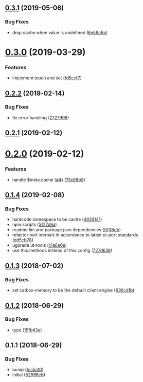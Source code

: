 ## [0.3.1](https://github.com/softwaregroup-bg/ut-port-cache/compare/v0.3.0...v0.3.1) (2019-05-06)


### Bug Fixes

* drop cache when value is undefined ([6e56c6a](https://github.com/softwaregroup-bg/ut-port-cache/commit/6e56c6a))



# [0.3.0](https://github.com/softwaregroup-bg/ut-port-cache/compare/v0.2.2...v0.3.0) (2019-03-29)


### Features

* implement touch and set ([fd5ccf7](https://github.com/softwaregroup-bg/ut-port-cache/commit/fd5ccf7))



## [0.2.2](https://github.com/softwaregroup-bg/ut-port-cache/compare/v0.2.1...v0.2.2) (2019-02-14)


### Bug Fixes

* fix error handling ([2727998](https://github.com/softwaregroup-bg/ut-port-cache/commit/2727998))



## [0.2.1](https://github.com/softwaregroup-bg/ut-port-cache/compare/v0.2.0...v0.2.1) (2019-02-12)



# [0.2.0](https://github.com/softwaregroup-bg/ut-port-cache/compare/v0.1.4...v0.2.0) (2019-02-12)


### Features

* handle $meta.cache ([#4](https://github.com/softwaregroup-bg/ut-port-cache/issues/4)) ([75c88b5](https://github.com/softwaregroup-bg/ut-port-cache/commit/75c88b5))



## [0.1.4](https://github.com/softwaregroup-bg/ut-port-cache/compare/v0.1.3...v0.1.4) (2019-02-08)


### Bug Fixes

* hardcode namespace to be cache ([4836141](https://github.com/softwaregroup-bg/ut-port-cache/commit/4836141))
* npm scripts ([5177d9a](https://github.com/softwaregroup-bg/ut-port-cache/commit/5177d9a))
* readme lint and package.json dependencies ([f51f8db](https://github.com/softwaregroup-bg/ut-port-cache/commit/f51f8db))
* refactor port inernals in accordance to latest ut-port standards ([dd5cb78](https://github.com/softwaregroup-bg/ut-port-cache/commit/dd5cb78))
* ugprade ut-tools ([c1a6e6e](https://github.com/softwaregroup-bg/ut-port-cache/commit/c1a6e6e))
* use this.methods instead of this.config ([727d639](https://github.com/softwaregroup-bg/ut-port-cache/commit/727d639))



<a name="0.1.3"></a>
## [0.1.3](https://github.com/softwaregroup-bg/ut-port-cache/compare/v0.1.2...v0.1.3) (2018-07-02)


### Bug Fixes

* set catbox-memory to be the default client engine ([836cd1b](https://github.com/softwaregroup-bg/ut-port-cache/commit/836cd1b))



<a name="0.1.2"></a>
## [0.1.2](https://github.com/softwaregroup-bg/ut-port-cache/compare/v0.1.1...v0.1.2) (2018-06-29)


### Bug Fixes

* typo ([15fb43e](https://github.com/softwaregroup-bg/ut-port-cache/commit/15fb43e))



<a name="0.1.1"></a>
## 0.1.1 (2018-06-29)


### Bug Fixes

* bump ([fcc5a10](https://github.com/softwaregroup-bg/ut-port-cache/commit/fcc5a10))
* initial ([52966e8](https://github.com/softwaregroup-bg/ut-port-cache/commit/52966e8))




